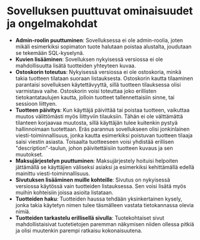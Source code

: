 # Sovelluksen puuttuvat ominaisuudet ja ongelmakohdat
* **Admin-roolin puuttuminen**: Sovelluksessa ei ole admin-roolia, joten mikäli esimerkiksi sopimaton tuote halutaan poistaa alustalta, joudutaan se tekemään SQL-kyselynä.
* **Kuvien lisääminen**: Sovelluksen nykyisessä versiossa ei ole mahdollisuutta lisätä tuotteiden yhteyteen kuvaa. 
* **Ostoskorin toteutus**: Nykyisessä versiossa ei ole ostoskoria, minkä takia tuotteen tilataan suoraan listauksesta. Ostoskorin kautta tilaaminen parantaisi sovelluksen käytettävyyttä, sillä tuotteen tilauksessa olisi varmistava vaihe. Ostoskorin voisi toteuttaa joko erillisten tietokantataulujen kautta, jolloin tuotteet tallennettaisiin sinne, tai sessioon liittyen. 
* **Tuotteen päivitys**: Kun käyttäjä päivittää tai poistaa tuotteen, vaikuttaa muutos välittömästi myös liittyviin tilauksiin.  Tähän ei ole välttämättä tilanteen korjaavaa muutosta, sillä käyttäjän tulee kuitenkin pystyä hallinnoimaan tuotettaan. Eräs parannus sovellukseen olisi jonkinlainen viesti-toiminnallisuus, jonka kautta esimerkiksi poistuvan tuotteen tilaaja saisi viestin asiasta. Toisaalta tuotteeseen voisi yhdistää erillisen "description"-taulun, johon päivitettäisiin tuotteen kuvaus ja sen muutokset. 
* **Maksujärjestelyn puuttuminen**: Maksujärjestely hoituisi helpoiten jättämällä se käyttäjien väliseksi asiaksi ja esimerkiksi kehittämällä edellä mainittu viesti-toiminnallisuus.
* **Sivutuksen lisääminen muille kohteille**: Sivutus on nykyisessä versiossa käytössä vain tuotteiden listauksessa. Sen voisi lisätä myös muihin kohteisiin joissa asioita listataan.  
* **Tuotteiden haku**: Tuotteiden haussa tehdään yksinkertainen kysely, jonka takia käytetyn nimen tulee täsmälleen vastata tietokannassa olevia nimiä.
* **Tuotteiden tarkastelu erillisellä sivulla**: Tuotekohtaiset sivut mahdollistaisivat tuotetietojen paremman näkymisen niiden ollessa pitkiä ja olisi muutenkin parempi ratkaisu kokonaisuutena.
